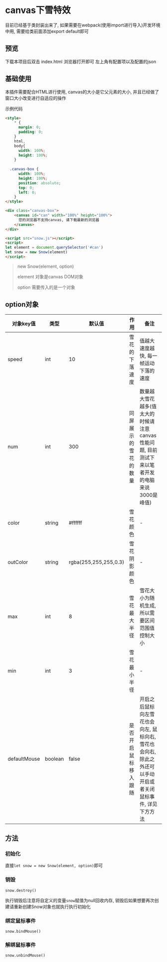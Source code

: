 # canvas下雪特效

目前已经基于类封装出来了, 如果需要在webpack(使用import进行导入)开发环境中用, 需要给类前面添加export default即可

## 预览

下载本项目后双击 index.html 浏览器打开即可 左上角有配置项以及配置的json



## 基础使用

本插件需要配合HTML进行使用, canvas的大小是它父元素的大小, 并且已经做了窗口大小改变进行自适应的操作

示例代码

```html
<style>
    * {
      margin: 0;
      padding: 0;
    }
    html,
    body{
      width: 100%;
      height: 100%;
    }
    
  .canvas-box {
      width: 100%;
      height: 100%;
      position: absolute;
      top: 0;
      left: 0;
    }
</style>

<div class="canvas-box">
    <canvas id="can" width="100%" height="100%">
      您的浏览器不支持canvas, 请下载最新的浏览器
    </canvas>
</div>

<script src="snow.js"></script>
<script>
let element = document.querySelector('#can')
let snow = new Snow(element)
</script>
```

> new Snow(element, option)
>
> element 对象是canvas DOM对象
>
> option 需要传入的是一个对象

## option对象

| 对象key值    | 类型    | 默认值                | 作用                 | 备注                                                         |
| ------------ | ------- | --------------------- | -------------------- | ------------------------------------------------------------ |
| speed        | int     | 10                    | 雪花的下落速度       | 值越大速度越快, 每一帧运动下落的速度                         |
| num          | int     | 300                   | 同屏展示的雪花的数量 | 数量越大雪花越多(值太大的时候请注意canvas性能问题, 目前测试下来以笔者开发的电脑来说3000是峰值) |
| color        | string  | #ffffff               | 雪花颜色             | -                                                            |
| outColor     | string  | rgba(255,255,255,0.3) | 雪花阴影颜色         | -                                                            |
| max          | int     | 8                     | 雪花最大半径         | 雪花大小为随机生成, 所以需要区间范围值控制大小               |
| min          | int     | 3                     | 雪花最小半径         | -                                                            |
| defaultMouse | boolean | false                 | 是否开启鼠标移入跟随 | 开启之后鼠标向左雪花也会向左, 鼠标向右,雪花也会向右, 除此之外还可以手动开启或者关闭鼠标事件, 详见下方方法 |

## 方法

### 初始化

直接`let snow = new Snow(element, option)`即可

### 销毁

`snow.destroy()`

执行销毁后注意将自定义的变量`snow`赋值为null回收内存, 销毁后如果想要再次创建请重新创建Snow对象也就执行执行初始化

### 绑定鼠标事件

`snow.bindMouse()`

### 解绑鼠标事件

`snow.unbindMouse()`

